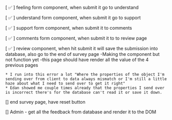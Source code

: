 [ ✅ ] feeling form component, when submit it go to understand
    

[ ✅ ] understand form component, when submit it go to support
    
    
[ ✅ ] support form component, when submit it to comments
   
    
[ ✅ ] comments form component, when submit it to to review page
 
    
[ ✅ ] review component, when hit submit it will save the submission into database, also go to the end of survey page
    -Making the component but not function yet
    -this page should have render all the value of the 4 previous pages

    * I run into this error a lot "Where the properties of the object I'm sending over from client to data always mismatch or I'm still a little haze about what I need to send over to get it right"
    * Edan showed me couple times already that the properties I send over is incorrect there's for the database can't read it or save it down.
    
[] end survey page, have reset button 

[] Admin
    - get all the feedback from database and render it to the DOM